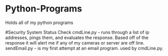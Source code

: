 # Python-Programs
Holds all of my python programs

#Security System Status Check
cmdLine.py - runs through a list of ip addresses, pings them, and evaluates the response. Based off of the response it will alert me if any of my cameras or server are off line.
sendEmail.py - is my first attempt at an email program. used by cmdLine.py. 
